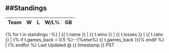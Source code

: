 ##Standings
------------

| Team | W | L | W/L% | GB |
| ------ | ------ | ----- | ----- | ----- |
{% for t in standings -%}
| {{ t.name }} | {{ t.wins }} | {{ t.losses }} | {{ t.ratio }} | {% if t.games_back < 0.5 %}--{%else%} {{ t.games_back }}{% endif %} |
{% endfor %}
Last Updated @ {{ timestamp }} PST
